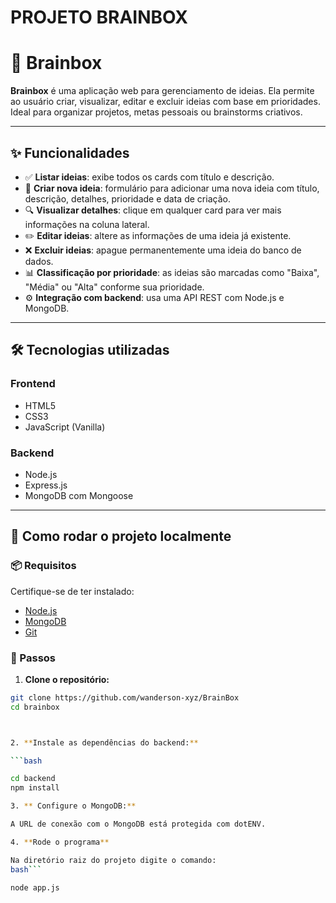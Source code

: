 # PROJETO BRAINBOX

# 🧠 Brainbox

**Brainbox** é uma aplicação web para gerenciamento de ideias. Ela permite ao usuário criar, visualizar, editar e excluir ideias com base em prioridades. Ideal para organizar projetos, metas pessoais ou brainstorms criativos.

---

## ✨ Funcionalidades

- ✅ **Listar ideias**: exibe todos os cards com título e descrição.
- 📝 **Criar nova ideia**: formulário para adicionar uma nova ideia com título, descrição, detalhes, prioridade e data de criação.
- 🔍 **Visualizar detalhes**: clique em qualquer card para ver mais informações na coluna lateral.
- ✏️ **Editar ideias**: altere as informações de uma ideia já existente.
- ❌ **Excluir ideias**: apague permanentemente uma ideia do banco de dados.
- 📊 **Classificação por prioridade**: as ideias são marcadas como "Baixa", "Média" ou "Alta" conforme sua prioridade.
- ⚙️ **Integração com backend**: usa uma API REST com Node.js e MongoDB.

---

## 🛠️ Tecnologias utilizadas

### Frontend

- HTML5
- CSS3
- JavaScript (Vanilla)

### Backend

- Node.js
- Express.js
- MongoDB com Mongoose

---

## 🚀 Como rodar o projeto localmente

### 📦 Requisitos

Certifique-se de ter instalado:

- [Node.js](https://nodejs.org/)
- [MongoDB](https://www.mongodb.com/)
- [Git](https://git-scm.com/)

### 🧰 Passos

1. **Clone o repositório:**

```bash
git clone https://github.com/wanderson-xyz/BrainBox
cd brainbox



2. **Instale as dependências do backend:**

```bash

cd backend
npm install

3. ** Configure o MongoDB:**

A URL de conexão com o MongoDB está protegida com dotENV.

4. **Rode o programa**

Na diretório raiz do projeto digite o comando:
bash```

node app.js

